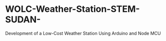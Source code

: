 # WOLC-Weather-Station-STEM-SUDAN-
Development of a Low-Cost Weather Station Using Arduino and Node MCU 
